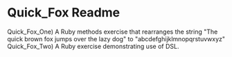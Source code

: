 # Quick_Fox Readme
Quick_Fox_One) A Ruby methods exercise that rearranges the string "The quick brown fox jumps over the lazy dog"
to "abcdefghijklmnopqrstuvwxyz"
Quick_Fox_Two) A Ruby exercise demonstrating use of DSL.
